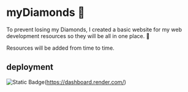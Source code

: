 # myDiamonds 💎

To prevent losing my Diamonds, I created a basic website for my web development resources so they will be all in one place. 💎 

Resources will be added from time to time.

## deployment

![Static Badge](https://img.shields.io/badge/Render-%23181717)(https://dashboard.render.com/)



